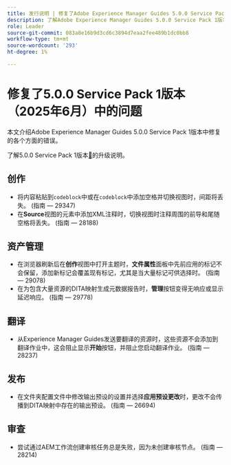 ```yaml
---
title: 发行说明 | 修复了Adobe Experience Manager Guides 5.0.0 Service Pack 1版本中的问题
description: 了解Adobe Experience Manager Guides 5.0.0 Service Pack 1版本中的错误修复
role: Leader
source-git-commit: 083a8e16b9d3cd6c3894d7eaa2fee489b1dc0bb8
workflow-type: tm+mt
source-wordcount: '293'
ht-degree: 1%

---
```



# 修复了5.0.0 Service Pack 1版本（2025年6月）中的问题


本文介绍Adobe Experience Manager Guides 5.0.0 Service Pack 1版本中修复的各个方面的错误。

了解5.0.0 Service Pack 1版本[&#128279;](upgrade-instructions-5-0-0-sp1.md)的升级说明。

## 创作

- 将内容粘贴到`codeblock`中或在`codeblock`中添加空格并切换视图时，间距将丢失。 (指南 — 29347)
- 在&#x200B;**Source**&#x200B;视图的元素中添加XML注释时，切换视图时注释周围的前导和尾随空格将丢失。 (指南 — 28188)

## 资产管理

- 在浏览器刷新后在&#x200B;**创作**&#x200B;视图中打开主题时，**文件属性**&#x200B;面板中先前应用的标记不会保留，添加新标记会覆盖现有标记，尤其是当大量标记可供选择时。 (指南 — 29078)
- 在为包含大量资源的DITA映射生成元数据报告时，**管理**&#x200B;按钮变得无响应或显示延迟响应。 (指南 — 29778)

## 翻译

- 从Experience Manager Guides发送要翻译的资源时，这些资源不会添加到翻译作业中，这会阻止显示&#x200B;**开始**&#x200B;按钮，并阻止您启动翻译作业。 (指南 — 28237)

## 发布

- 在文件夹配置文件中修改输出预设的设置并选择&#x200B;**应用预设更改**&#x200B;时，更改不会传播到DITA映射中存在的输出预设。 (指南 — 26694)

## 审查

- 尝试通过AEM工作流创建审核任务总是失败，因为未创建审核节点。 (指南 — 28214)
